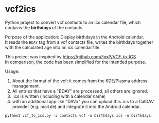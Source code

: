 # vcf2ics
Python project to convert vcf contacts to an ics calendar file, which contains the **birthdays** of the contacts

Purpose of the application:
Display birthdays in the Android calendar.  
It reads the `BDAY` tag from a vcf contacts file, writes the birthdays together with the calculated age into an ics calendar file.

This project was inspired by https://github.com/FoxP/VCF-to-ICS  
In comparison, the code has been simplified for the intended purpose.

Usage:
1. About the format of the vcf: it comes from the KDE/Plasma address management.
2. All entries that have a "BDAY" are processed, all others are ignored.
3. .ics is written (including with a calendar name)
4. with an additional app like "DAVx" you can upload this .ics to a CalDAV provider (e.g. mail.de) and integrate it into the Android calendar.

```
python3 vcf_to_ics.py -i contacts.vcf -o birthdays.ics -n birthdays
```
